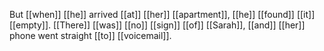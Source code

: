 But [[when]] [[he]] arrived [[at]] [[her]] [[apartment]], [[he]] [[found]] [[it]] [[empty]]. [[There]] [[was]] [[no]] [[sign]] [[of]] [[Sarah]], [[and]] [[her]] phone went straight [[to]] [[voicemail]].